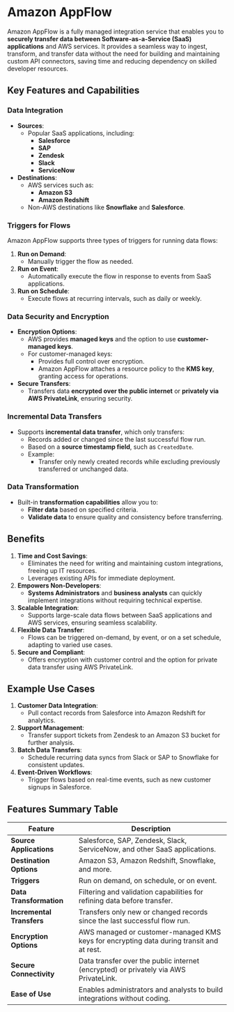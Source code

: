 # Amazon AppFlow

Amazon AppFlow is a fully managed integration service that enables you to **securely transfer data between Software-as-a-Service (SaaS) applications** and AWS services. It provides a seamless way to ingest, transform, and transfer data without the need for building and maintaining custom API connectors, saving time and reducing dependency on skilled developer resources.

## Key Features and Capabilities

### Data Integration

- **Sources**:
  - Popular SaaS applications, including:
    - **Salesforce**
    - **SAP**
    - **Zendesk**
    - **Slack**
    - **ServiceNow**
- **Destinations**:
  - AWS services such as:
    - **Amazon S3**
    - **Amazon Redshift**
  - Non-AWS destinations like **Snowflake** and **Salesforce**.

### Triggers for Flows

Amazon AppFlow supports three types of triggers for running data flows:

1. **Run on Demand**:
   - Manually trigger the flow as needed.
2. **Run on Event**:
   - Automatically execute the flow in response to events from SaaS applications.
3. **Run on Schedule**:
   - Execute flows at recurring intervals, such as daily or weekly.

### Data Security and Encryption

- **Encryption Options**:
  - AWS provides **managed keys** and the option to use **customer-managed keys**.
  - For customer-managed keys:
    - Provides full control over encryption.
    - Amazon AppFlow attaches a resource policy to the **KMS key**, granting access for operations.
- **Secure Transfers**:
  - Transfers data **encrypted over the public internet** or **privately via AWS PrivateLink**, ensuring security.

### Incremental Data Transfers

- Supports **incremental data transfer**, which only transfers:
  - Records added or changed since the last successful flow run.
  - Based on a **source timestamp field**, such as `CreatedDate`.
  - Example:
    - Transfer only newly created records while excluding previously transferred or unchanged data.

### Data Transformation

- Built-in **transformation capabilities** allow you to:
  - **Filter data** based on specified criteria.
  - **Validate data** to ensure quality and consistency before transferring.

## Benefits

1. **Time and Cost Savings**:
   - Eliminates the need for writing and maintaining custom integrations, freeing up IT resources.
   - Leverages existing APIs for immediate deployment.
2. **Empowers Non-Developers**:
   - **Systems Administrators** and **business analysts** can quickly implement integrations without requiring technical expertise.
3. **Scalable Integration**:
   - Supports large-scale data flows between SaaS applications and AWS services, ensuring seamless scalability.
4. **Flexible Data Transfer**:
   - Flows can be triggered on-demand, by event, or on a set schedule, adapting to varied use cases.
5. **Secure and Compliant**:
   - Offers encryption with customer control and the option for private data transfer using AWS PrivateLink.

## Example Use Cases

1. **Customer Data Integration**:
   - Pull contact records from Salesforce into Amazon Redshift for analytics.
2. **Support Management**:
   - Transfer support tickets from Zendesk to an Amazon S3 bucket for further analysis.
3. **Batch Data Transfers**:
   - Schedule recurring data syncs from Slack or SAP to Snowflake for consistent updates.
4. **Event-Driven Workflows**:
   - Trigger flows based on real-time events, such as new customer signups in Salesforce.

## Features Summary Table

| **Feature**                  | **Description**                                                                                             |
|-------------------------------|-------------------------------------------------------------------------------------------------------------|
| **Source Applications**       | Salesforce, SAP, Zendesk, Slack, ServiceNow, and other SaaS applications.                                  |
| **Destination Options**       | Amazon S3, Amazon Redshift, Snowflake, and more.                                                           |
| **Triggers**                  | Run on demand, on schedule, or on event.                                                                   |
| **Data Transformation**       | Filtering and validation capabilities for refining data before transfer.                                   |
| **Incremental Transfers**     | Transfers only new or changed records since the last successful flow run.                                  |
| **Encryption Options**        | AWS managed or customer-managed KMS keys for encrypting data during transit and at rest.                  |
| **Secure Connectivity**       | Data transfer over the public internet (encrypted) or privately via AWS PrivateLink.                      |
| **Ease of Use**               | Enables administrators and analysts to build integrations without coding.                                 |

